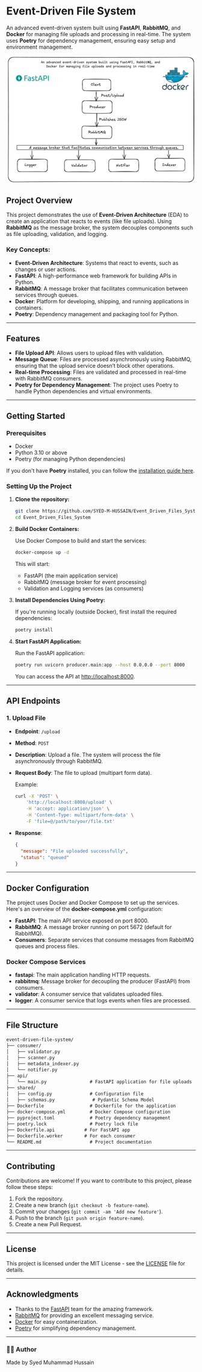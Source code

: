 # Event-Driven File System

An advanced event-driven system built using **FastAPI**, **RabbitMQ**, and **Docker** for managing file uploads and processing in real-time. The system uses **Poetry** for dependency management, ensuring easy setup and environment management.

![System Architecture Flowchart](sample_files/image.png)

## Project Overview

This project demonstrates the use of **Event-Driven Architecture** (EDA) to create an application that reacts to events (like file uploads). Using **RabbitMQ** as the message broker, the system decouples components such as file uploading, validation, and logging.

### Key Concepts:

- **Event-Driven Architecture**: Systems that react to events, such as changes or user actions.
- **FastAPI**: A high-performance web framework for building APIs in Python.
- **RabbitMQ**: A message broker that facilitates communication between services through queues.
- **Docker**: Platform for developing, shipping, and running applications in containers.
- **Poetry**: Dependency management and packaging tool for Python.

---

## Features

- **File Upload API**: Allows users to upload files with validation.
- **Message Queue**: Files are processed asynchronously using RabbitMQ, ensuring that the upload service doesn’t block other operations.
- **Real-time Processing**: Files are validated and processed in real-time with RabbitMQ consumers.
- **Poetry for Dependency Management**: The project uses Poetry to handle Python dependencies and virtual environments.

---

## Getting Started

### Prerequisites

- Docker
- Python 3.10 or above
- Poetry (for managing Python dependencies)

If you don't have **Poetry** installed, you can follow the [installation guide here](https://python-poetry.org/docs/#installation).

### Setting Up the Project

1. **Clone the repository:**

   ```bash
   git clone https://github.com/SYED-M-HUSSAIN/Event_Driven_Files_System.git
   cd Event_Driven_Files_System
   ```

2. **Build Docker Containers:**

   Use Docker Compose to build and start the services:

   ```bash
   docker-compose up -d
   ```

   This will start:
   - FastAPI (the main application service)
   - RabbitMQ (message broker for event processing)
   - Validation and Logging services (as consumers)

3. **Install Dependencies Using Poetry:**

   If you're running locally (outside Docker), first install the required dependencies:

   ```bash
   poetry install
   ```

4. **Start FastAPI Application:**

   Run the FastAPI application:

   ```bash
   poetry run uvicorn producer.main:app --host 0.0.0.0 --port 8000
   ```

   You can access the API at [http://localhost:8000](http://localhost:8000).

---

## API Endpoints

### 1. Upload File

- **Endpoint**: `/upload`
- **Method**: `POST`
- **Description**: Upload a file. The system will process the file asynchronously through RabbitMQ.
- **Request Body**: The file to upload (multipart form data).
  
  Example:

  ```bash
  curl -X 'POST' \
      'http://localhost:8000/upload' \
      -H 'accept: application/json' \
      -H 'Content-Type: multipart/form-data' \
      -F 'file=@/path/to/your/file.txt'
  ```

- **Response**:
  
  ```json
  {
    "message": "File uploaded successfully",
    "status": "queued"
  }
  ```

---

## Docker Configuration

The project uses Docker and Docker Compose to set up the services. Here's an overview of the **docker-compose.yml** configuration:

- **FastAPI**: The main API service exposed on port 8000.
- **RabbitMQ**: A message broker running on port 5672 (default for RabbitMQ).
- **Consumers**: Separate services that consume messages from RabbitMQ queues and process files.

### Docker Compose Services

- **fastapi**: The main application handling HTTP requests.
- **rabbitmq**: Message broker for decoupling the producer (FastAPI) from consumers.
- **validator**: A consumer service that validates uploaded files.
- **logger**: A consumer service that logs events when files are processed.

---

## File Structure

```
event-driven-file-system/
├── consumer/
│   ├── validator.py
│   ├── scanner.py
│   ├── metadata_indexer.py
│   └── notifier.py
├── api/
│   └── main.py                # FastAPI application for file uploads
├── shared/
│   ├── config.py              # Configuration file
│   ├── schemas.py              # Pydantic Schema Model 
├── Dockerfile                 # Dockerfile for the application
├── docker-compose.yml         # Docker Compose configuration
├── pyproject.toml             # Poetry dependency management
├── poetry.lock                # Poetry lock file
├── Dockerfile.api           # For FastAPI app
├── Dockerfile.worker        # For each consumer
└── README.md                  # Project documentation
```

---

## Contributing

Contributions are welcome! If you want to contribute to this project, please follow these steps:

1. Fork the repository.
2. Create a new branch (`git checkout -b feature-name`).
3. Commit your changes (`git commit -am 'Add new feature'`).
4. Push to the branch (`git push origin feature-name`).
5. Create a new Pull Request.

---

## License

This project is licensed under the MIT License - see the [LICENSE](LICENSE) file for details.

---

## Acknowledgments

- Thanks to the [FastAPI](https://fastapi.tiangolo.com/) team for the amazing framework.
- [RabbitMQ](https://www.rabbitmq.com/) for providing an excellent messaging service.
- [Docker](https://www.docker.com/) for easy containerization.
- [Poetry](https://python-poetry.org/) for simplifying dependency management.

---

### 👨‍💻 Author
Made by Syed Muhammad Hussain

